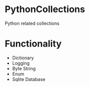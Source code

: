 # PythonCollections
Python related collections

# Functionality
- Dictionary
- Logging
- Byte String
- Enum
- Sqlite Database